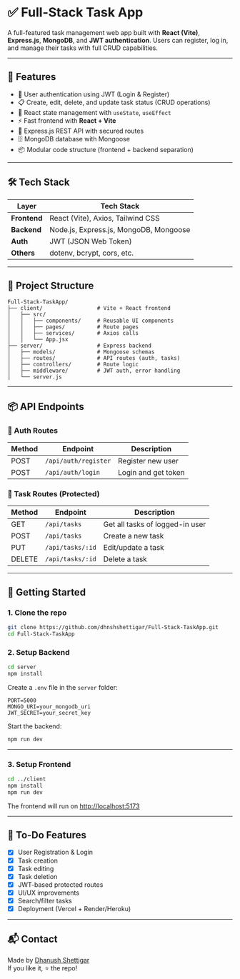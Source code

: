 # ✅ Full-Stack Task App

A full-featured task management web app built with **React (Vite)**, **Express.js**, **MongoDB**, and **JWT authentication**. Users can register, log in, and manage their tasks with full CRUD capabilities.

---

## 🚀 Features

- 🔐 User authentication using JWT (Login & Register)
- 📋 Create, edit, delete, and update task status (CRUD operations)
- 🧠 React state management with `useState`, `useEffect`
- ⚡ Fast frontend with **React + Vite**
- 📡 Express.js REST API with secured routes
- 🗄️ MongoDB database with Mongoose
- 📦 Modular code structure (frontend + backend separation)

---

## 🛠️ Tech Stack

| Layer        | Tech Stack                      |
|--------------|----------------------------------|
| **Frontend** | React (Vite), Axios, Tailwind CSS |
| **Backend**  | Node.js, Express.js, MongoDB, Mongoose |
| **Auth**     | JWT (JSON Web Token)             |
| **Others**   | dotenv, bcrypt, cors, etc.       |

---

## 📁 Project Structure

```
Full-Stack-TaskApp/
├── client/                 # Vite + React frontend
│   ├── src/
│   │   ├── components/     # Reusable UI components
│   │   ├── pages/          # Route pages
│   │   ├── services/       # Axios calls
│   │   └── App.jsx
├── server/                 # Express backend
│   ├── models/             # Mongoose schemas
│   ├── routes/             # API routes (auth, tasks)
│   ├── controllers/        # Route logic
│   ├── middleware/         # JWT auth, error handling
│   └── server.js
```

---

## 📦 API Endpoints

### 🔐 Auth Routes

| Method | Endpoint         | Description              |
|--------|------------------|--------------------------|
| POST   | `/api/auth/register` | Register new user      |
| POST   | `/api/auth/login`    | Login and get token    |

### 📝 Task Routes (Protected)

| Method | Endpoint          | Description                |
|--------|-------------------|----------------------------|
| GET    | `/api/tasks`      | Get all tasks of logged-in user |
| POST   | `/api/tasks`      | Create a new task          |
| PUT    | `/api/tasks/:id`  | Edit/update a task         |
| DELETE | `/api/tasks/:id`  | Delete a task              |

---

## 🚀 Getting Started

### 1. Clone the repo

```bash
git clone https://github.com/dhnshshettigar/Full-Stack-TaskApp.git
cd Full-Stack-TaskApp
```

### 2. Setup Backend

```bash
cd server
npm install
```

Create a `.env` file in the `server` folder:

```env
PORT=5000
MONGO_URI=your_mongodb_uri
JWT_SECRET=your_secret_key
```

Start the backend:

```bash
npm run dev
```

---

### 3. Setup Frontend

```bash
cd ../client
npm install
npm run dev
```

The frontend will run on [http://localhost:5173](http://localhost:5173)

---

## 🧪 To-Do Features

- [x] User Registration & Login
- [x] Task creation
- [x] Task editing
- [x] Task deletion
- [x] JWT-based protected routes
- [x] UI/UX improvements
- [x] Search/filter tasks
- [x] Deployment (Vercel + Render/Heroku)

---

## 📬 Contact

Made by [Dhanush Shettigar](https://github.com/dhnshshettigar)  
If you like it, ⭐ the repo!
